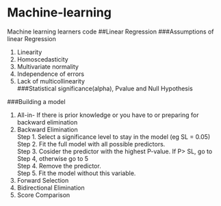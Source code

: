 # Machine-learning
Machine learning learners code
##Linear Regression
###Assumptions of linear Regression   
1. Linearity
2. Homoscedasticity
3. Multivariate normality
4. Independence of errors
5. Lack of multicollinearity   
###Statistical significance(alpha), Pvalue and Null Hypothesis

###Building a model   
1. All-in- If there is prior knowledge or you have to or preparing for backward elimination 
2. Backward Elimination    
Step 1. Select a significance level to stay in the model (eg SL = 0.05)   
Step 2. Fit the full model with all possible predictors.   
Step 3. Cosider the predictor with the highest P-value. If P> SL, go to Step 4, otherwise go to 5   
Step 4. Remove the predictor.    
Step 5. Fit the model without this variable.   
3. Forward Selection
4. Bidirectional Elimination
5. Score Comparison
